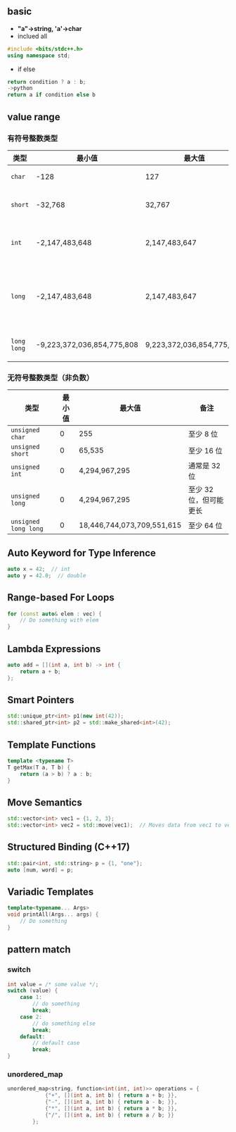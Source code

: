 ## basic

- **"a"->string, 'a'->char**
- inclued all

```c++
#include <bits/stdc++.h>
using namespace std;
```

- if else

```c++
return condition ? a : b;
->python
return a if condition else b
```

## value range

### 有符号整数类型

| 类型        | 最小值                     | 最大值                    | 备注                   |
| ----------- | -------------------------- | ------------------------- | ---------------------- |
| `char`      | -128                       | 127                       | 至少 8 位              |
| `short`     | -32,768                    | 32,767                    | 至少 16 位             |
| `int`       | -2,147,483,648             | 2,147,483,647             | 通常是 32 位           |
| `long`      | -2,147,483,648             | 2,147,483,647             | 至少 32 位，但可能更长 |
| `long long` | -9,223,372,036,854,775,808 | 9,223,372,036,854,775,807 | 至少 64 位             |

### 无符号整数类型（非负数）

| 类型                 | 最小值 | 最大值                     | 备注                   |
| -------------------- | ------ | -------------------------- | ---------------------- |
| `unsigned char`      | 0      | 255                        | 至少 8 位              |
| `unsigned short`     | 0      | 65,535                     | 至少 16 位             |
| `unsigned int`       | 0      | 4,294,967,295              | 通常是 32 位           |
| `unsigned long`      | 0      | 4,294,967,295              | 至少 32 位，但可能更长 |
| `unsigned long long` | 0      | 18,446,744,073,709,551,615 | 至少 64 位             |

## Auto Keyword for Type Inference

```cpp
auto x = 42;  // int
auto y = 42.0;  // double
```

## Range-based For Loops

```cpp
for (const auto& elem : vec) {
    // Do something with elem
}
```

## Lambda Expressions

```cpp
auto add = [](int a, int b) -> int {
    return a + b;
};
```

## Smart Pointers

```cpp
std::unique_ptr<int> p1(new int(42));
std::shared_ptr<int> p2 = std::make_shared<int>(42);
```

## Template Functions

```cpp
template <typename T>
T getMax(T a, T b) {
    return (a > b) ? a : b;
}
```

## Move Semantics

```cpp
std::vector<int> vec1 = {1, 2, 3};
std::vector<int> vec2 = std::move(vec1);  // Moves data from vec1 to vec2
```

## Structured Binding (C++17)

```cpp
std::pair<int, std::string> p = {1, "one"};
auto [num, word] = p;
```

## Variadic Templates

```cpp
template<typename... Args>
void printAll(Args... args) {
    // Do something
}
```

## pattern match

### switch

```cpp
int value = /* some value */;
switch (value) {
    case 1:
        // do something
        break;
    case 2:
        // do something else
        break;
    default:
        // default case
        break;
}
```

### unordered_map

```cpp
unordered_map<string, function<int(int, int)>> operations = {
            {"+", [](int a, int b) { return a + b; }},
            {"-", [](int a, int b) { return a - b; }},
            {"*", [](int a, int b) { return a * b; }},
            {"/", [](int a, int b) { return a / b; }}
        };
```
